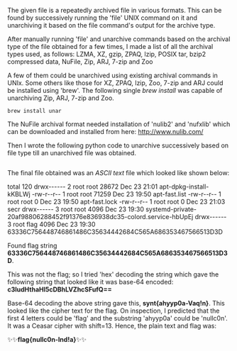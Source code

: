 The given file is a repeatedly archived file in various formats. This can be found by successively running the 'file' UNIX command on it and unarchiving it based on the file command's output for the archive type.

After manually running 'file' and unarchive commands based on the archival type of the file obtained for a few times, I made a list of all the archival types used, as follows:
LZMA, XZ, gzip, ZPAQ, lzip, POSIX tar, bzip2 compressed data, NuFile, Zip, ARJ, 7-zip and Zoo

A few of them could be unarchived using existing archival commands in UNIx. Some others like those for XZ, ZPAQ, lzip, Zoo, 7-zip and ARJ could be installed using 'brew'. The following single *brew install* was capable of unarchiving Zip, ARJ, 7-zip and Zoo.
```
brew install unar
```

The NuFile archival format needed installation of 'nulib2' and 'nufxlib' which can be downloaded and installed from here: http://www.nulib.com/

Then I wrote the following python code to unarchive successively based on file type till an unarchived file was obtained.

```

```

The final file obtained was an *ASCII text* file which looked like shown below:

<addr>
total 120
drwx------ 2 root     root     28672 Dec 23 21:01 apt-dpkg-install-kKBLWj
-rw-r--r-- 1 root     root     71259 Dec 23 19:50 apt-fast.list
-rw-r--r-- 1 root     root         0 Dec 23 19:50 apt-fast.lock
-rw-r--r-- 1 root     root         0 Dec 23 21:03 secr
drwx------ 3 root     root      4096 Dec 23 19:30 systemd-private-20af98806288452f91376e836938dc35-colord.service-hbUpEj
drwx------ 3 root     flag      4096 Dec 23 19:30 63336C756448746861486C35634442684C565A686353467566513D3D
<addr>

Found flag string **63336C756448746861486C35634442684C565A686353467566513D3D**.

This was not the flag; so I tried 'hex' decoding the string which gave the following string that looked like it was base-64 encoded:
**c3ludHthaHl5cDBhLVZhcSFufQ==**

Base-64 decoding the above string gave this, **synt{ahyyp0a-Vaq!n}**.
This looked like the cipher text for the flag. On inspection, I predicted that the first 4 letters could be 'flag' and the substring 'ahyyp0a' could be 'nullc0n'. It was a Ceasar cipher with shift=13. Hence, the plain text and flag was:

:sparkles::sparkles:**flag{nullc0n-Ind!a}**:sparkles::sparkles:
